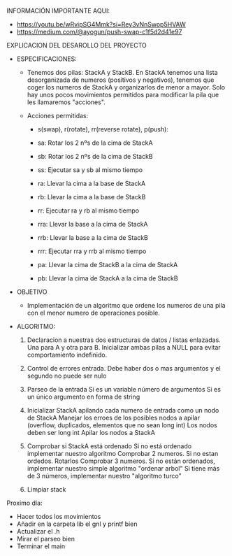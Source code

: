 INFORMACIÓN IMPORTANTE AQUI:
- https://youtu.be/wRvipSG4Mmk?si=Rey3vNnSwop5HVAW
- https://medium.com/@ayogun/push-swap-c1f5d2d41e97


EXPLICACION DEL DESAROLLO DEL PROYECTO

- ESPECIFICACIONES:

    - Tenemos dos pilas: StackA y StackB.
    En StackA tenemos una lista desorganizada de numeros (positivos y negativos), tenemos que coger los numeros de StackA y organizarlos de menor a mayor.
    Solo hay unos pocos movimientos permitidos para modificar la pila que les llamaremos "acciones".
    
    - Acciones permitidas:
        - s(swap), r(rotate), rr(reverse rotate), p(push):

        - sa: Rotar los 2 nºs de la cima de StackA
        - sb: Rotar los 2 nºs de la cima de StackB
        - ss: Ejecutar sa y sb al mismo tiempo

        - ra: Llevar la cima a la base de StackA
        - rb: Llevar la cima a la base de StackB
        - rr: Ejecutar ra y rb al mismo tiempo

        - rra: Llevar la base a la cima de StackA
        - rrb: Llevar la base a la cima de StackB
        - rrr: Ejecutar rra y rrb al mismo tiempo

        - pa: Llevar la cima de StackB a la cima de StackA
        - pb: Llevar la cima de StackA a la cima de StackB


- OBJETIVO
    - Implementación de un algoritmo que ordene los numeros de una pila con el menor numero de operaciones posible.


- ALGORITMO:
    1. Declaracion a nuestras dos estructuras de datos / listas enlazadas. Una para A y otra para B.
        Inicializar ambas pilas a NULL para evitar comportamiento indefinido.

    2. Control de errores entrada. Debe haber dos o mas argumentos y el segundo no puede ser nulo

    3. Parseo de la entrada
        Si es un variable número de argumentos
        Si es un único argumento en forma de string

    4. Inicializar StackA apilando cada numero de entrada como un nodo de StackA
        Manejar los erroes de los posibles nodos a apilar (overflow, duplicados, elementos que no sean long int)
        Los nodos deben ser long int
        Apilar los nodos a StackA

    5. Comprobar si StackA está ordenado
        Si no está ordenado implementar nuestro algoritmo
        Comprobar 2 numeros. Si no estan ordedos. Rotarlos
        Comprobar 3 numeros. Si no están ordenados, implementar nuestro simple algoritmo "ordenar arbol"
        Si tiene más de 3 números, implementar nuestro "algoritmo turco"

    6. Limpiar stack



Proximo día:

- Hacer todos los movimientos
- Añadir en la carpeta lib el gnl y printf bien
- Actualizar el .h
- Mirar el parseo bien
- Terminar el main
